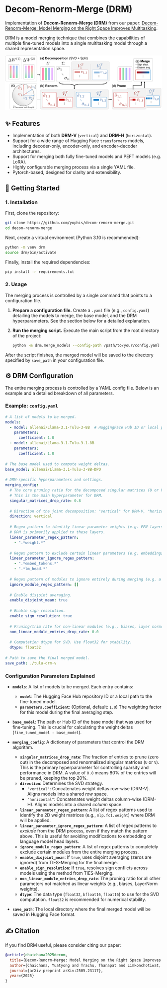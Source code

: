 # Decom-Renorm-Merge (DRM)

Implementation of **Decom-Renorm-Merge (DRM)** from our paper: [Decom-Renorm-Merge: Model Merging on the Right Space Improves Multitasking](https://arxiv.org/abs/2505.23117).

DRM is a model merging technique that combines the capabilities of multiple fine-tuned models into a single multitasking model through a shared representation space.

![DRM](assets/drm.png)


## ✨ Features

*   Implementation of both **DRM-V** (`vertical`) and **DRM-H** (`horizontal`).
*   Support for a wide range of Hugging Face `transformers` models, including decoder-only, encoder-only, and encoder-decoder architectures.
*   Support for merging both fully fine-tuned models and PEFT models (e.g. LoRA).
*   Highly configurable merging process via a single YAML file.
*   Pytorch-based, designed for clarity and extensibility.

## 🚀 Getting Started

### 1. Installation

First, clone the repository:
```bash
git clone https://github.com/yophis/decom-renorm-merge.git
cd decom-renorm-merge
```

Next, create a virtual environment (Python 3.10 is recommended):
```bash
python -m venv drm
source drm/bin/activate
```

Finally, install the required dependencies:
```bash
pip install -r requirements.txt
```

### 2. Usage

The merging process is controlled by a single command that points to a configuration file.

1.  **Prepare a configuration file.** Create a `.yaml` file (e.g., `config.yaml`) detailing the models to merge, the base model, and the DRM hyperparameters. See the section below for a detailed explanation.

2.  **Run the merging script.** Execute the main script from the root directory of the project:
    ```bash
    python -m drm.merge_models --config-path /path/to/your/config.yaml
    ```

After the script finishes, the merged model will be saved to the directory specified by `save_path` in your configuration file.

## ⚙️ DRM Configuration

The entire merging process is controlled by a YAML config file. Below is an example and a detailed breakdown of all parameters.

### Example: `config.yaml`
```yaml
# A list of models to be merged.
models:
  - model: allenai/Llama-3.1-Tulu-3-8B  # HuggingFace Hub ID or local path
    parameters:
      coefficient: 1.0
  - model: allenai/Llama-3.1-Tulu-3.1-8B
    parameters:
      coefficient: 1.0

# The base model used to compute weight deltas.
base_model: allenai/Llama-3.1-Tulu-3-8B-DPO

# DRM-specific hyperparameters and settings.
merging_config:
  # The core pruning ratio for the decomposed singular matrices (U or Vh).
  # This is the main hyperparameter for DRM.
  singular_matrices_drop_rate: 0.8

  # Direction of the joint decomposition: "vertical" for DRM-V, "horizontal" for DRM-H.
  direction: vertical
  
  # Regex pattern to identify linear parameter weights (e.g. FFN layers).
  # DRM is primarily applied to these layers.
  linear_parameter_regex_pattern:
    - ".*weight.*"
    
  # Regex pattern to exclude certain linear parameters (e.g. embeddings).
  linear_parameter_ignore_regex_pattern:
    - ".*embed_tokens.*"
    - ".*lm_head.*"

  # Regex pattern of modules to ignore entirely during merging (e.g. a classification head module).
  ignore_module_regex_pattern: []
  
  # Enable disjoint averaging.
  enable_disjoint_mean: true

  # Enable sign resolution.
  enable_sign_resolution: true

  # Pruning/trim rate for non-linear modules (e.g., biases, layer norms).
  non_linear_module_entries_drop_rate: 0.0
  
  # Computation dtype for SVD. Use float32 for stability.
  dtype: float32

# Path to save the final merged model.
save_path: ./tulu-drm-v
```

### Configuration Parameters Explained

*   **`models`**: A list of models to be merged. Each entry contains:
    *   **`model`**: The Hugging Face Hub repository ID or a local path to the fine-tuned model.
    *   **`parameters.coefficient`**: (Optional, default: `1.0`) The weighting factor for this model during the final averaging step.

*   **`base_model`**: The path or Hub ID of the base model that was used for fine-tuning. This is crucial for calculating the weight deltas (`fine_tuned_model - base_model`).

*   **`merging_config`**: A dictionary of parameters that control the DRM algorithm.
    *   **`singular_matrices_drop_rate`**: The fraction of entries to prune (zero out) in the decomposed and renormalized singular matrices (`U` or `V`). This is the primary hyperparameter for controlling sparsity and performance in DRM. A value of `0.8` means 80% of the entries will be pruned, keeping the top 20%.
    *   **`direction`**: Determines the SVD strategy.
        *   `"vertical"`: Concatenates weight deltas row-wise (DRM-V). Aligns models into a shared *row* space.
        *   `"horizontal"`: Concatenates weight deltas column-wise (DRM-H). Aligns models into a shared *column* space.
    *   **`linear_parameter_regex_pattern`**: A list of regex patterns used to identify the 2D weight matrices (e.g., `mlp.fc1.weight`) where DRM will be applied.
    *   **`linear_parameter_ignore_regex_pattern`**: A list of regex patterns to *exclude* from the DRM process, even if they match the pattern above. This is useful for avoiding modifications to embedding or language model head layers.
    *   **`ignore_module_regex_pattern`**: A list of regex patterns to completely exclude certain modules from the entire merging process.
    *   **`enable_disjoint_mean`**: If `true`, uses disjoint averaging (zeros are ignored) from TIES-Merging for the final merge.
    *   **`enable_sign_resolution`**: If `true`, resolves sign conflicts across models using the method from TIES-Merging.
    *   **`non_linear_module_entries_drop_rate`**: The pruning ratio for all other parameters not matched as linear weights (e.g., biases, LayerNorm weights).
    *   **`dtype`**: The data type (`float32`, `bfloat16`, `float16`) to use for the SVD computation. `float32` is recommended for numerical stability.

*   **`save_path`**: The local directory where the final merged model will be saved in Hugging Face format.

## ✍️ Citation

If you find DRM useful, please consider citing our paper:

```bibtex
@article{chaichana2025decom,
  title={Decom-Renorm-Merge: Model Merging on the Right Space Improves Multitasking},
  author={Chaichana, Yuatyong and Trachu, Thanapat and Limkonchotiwat, Peerat and Preechakul, Konpat and Khandhawit, Tirasan and Chuangsuwanich, Ekapol},
  journal={arXiv preprint arXiv:2505.23117},
  year={2025}
}
```
